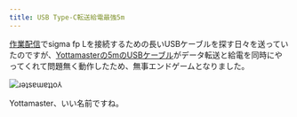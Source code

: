 ```yaml
---
title: USB Type-C転送給電最強5m
---
```

[作業配信](https://www.youtube.com/c/r7kamura)でsigma fp Lを接続するための長いUSBケーブルを探す日々を送っていたのですが、[Yottamasterの5mのUSBケーブル](https://www.amazon.co.jp/dp/B09Y1BY75P)がデータ転送と給電を同時にやってくれて問題無く動作したため、無事エンドゲームとなりました。

![](https://lh3.googleusercontent.com/docs/AG8NV2YoubR8tHDC6Z7NrhoUqNRoY8skYqkUHRwzXV3RvVX5M_5O7V-2ig3dtzVnlGbMDIGu40YItEaXgEMflJhJcXdHQQT0LCWz1zY228xYgl3-9eDBdsmXbtMkVDkfczB0ZzCrv4cAAKttfErk8UXRKhb5iZe2XbtJkQy9YOka8ZVCJMjYJGU_o2UwSmoFlE_dGgO1T3ruigUfZfgVhQSKB_2ErYeJU5ANtKpptTLf_6SAdhaZPSGOG_TUjt673rhzULJeZRo_7D4FGGDvDcNRiBcaCuj2CaH0CG-uSzzq76AeQKkQ3bpDGofif8MEd1wjiY8-9d1tVXrM2Dk0e8Epq-Mz8pye9BuNvgM1Oj8v1zjxLmbHPNyE7os-HyHeKTvUlUdNqvMIf4kJaN_75ar_gJFiUJMFnwxSClmNkbSfXuyoE69EvQSWuKqgrc3sJ3oq-BQATWuABd3Ftq044FsgIkSlcMYgF6e6uIrLQ8eAcFK4hNNAp0cSzLvjkHTNWRGezj0p3GIfm_wn4v7DD8iWXYgaTZ5XGn17nSz-wANONvmw9Kz3zbiq_hR6h5tJRfcfmcmmpM2W-Uzk2Z8dUMg8TYk2ZQJAoD04KKZa16rs3s4dT-Jlua3Tur9tGfnKD7dS5AlNP-ebM4oxEzEs5fztVnhi0gT578Keyi2pqPVbix933tzzk9hMYDYzVpkQ6DFY6XbMcd3z4lKA-7A7H4xmSKkdyPyBxNCElEKs-xyP9PMZeKNPhq3rlprsN8Q_LDloD20VHdV2ZrFgMcnqptd0uCDKlYb68dKIREMfkx8CzkGbV2lHbkY5_sqLOshAp6swPE_qgpXZT1HH6Tr4GagiOLWFXpfxZGDxTNB01dxAJMx5a4A6kkENGj7MsJVJ8_dj10OPuW87oY25GOgYej_YYE0it1UqCZyp3xTWjoYpXvYiIYBaYnLY2yOTBKfmxDFMIXZqYaWp9QTHbOy4p8YT4390frrpbFCDLo331nLuleWyX1C7WR3X8jRMQgYzJ6T_uDX3dWyi4WtXWSLwMXUNUAj4HftemWZJjnW8FxLqYVeJarte2Rp7QwNnnQjOqTT6Eif3uw_bbXZ5_6QpclE0vnJKzQzhlhUaWJlBG42cEiXBUOnE7Ufp8RLn15Pd4UZ8ie1jjsPSpPDBfVGLIb56MGe3HPNPeZD1urqqTCVQU39c87IewWgC2uYDfRUc7tZ1kOrkma9jN-UmdGVoSg1sFrySGBOKOVK_3Ds9M2P3nJ1lSjIl9Q "ɹǝʇsɐɯɐʇʇo⅄")

Yottamaster、いい名前ですね。
